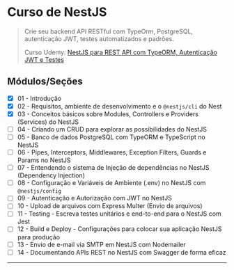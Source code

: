 # Curso de NestJS

> Crie seu backend API RESTful com TypeOrm, PostgreSQL, autenticação JWT, testes automatizados e padrões.
>
> Curso Udemy: [NestJS para REST API com TypeORM, Autenticação JWT e Testes
> ](https://www.udemy.com/course/nestjs-curso-completo-rest-api-typeorm-jwt-e-mais)

## Módulos/Seções

- [x] 01 - Introdução
- [x] 02 - Requisitos, ambiente de desenvolvimento e o `@nestjs/cli` do Nest
- [x] 03 - Conceitos básicos sobre Modules, Controllers e Providers (Services) do NestJS
- [ ] 04 - Criando um CRUD para explorar as possibilidades do NestJS
- [ ] 05 - Banco de dados PostgreSQL com TypeORM e TypeScript no NestJS
- [ ] 06 - Pipes, Interceptors, Middlewares, Exception Filters, Guards e Params no NestJS
- [ ] 07 - Entendendo o sistema de Injeção de dependências no NestJS (Dependency Injection)
- [ ] 08 - Configuração e Variáveis de Ambiente (.env) no NestJS com `@nestjs/config`
- [ ] 09 - Autenticação e Autorização com JWT no NestJS
- [ ] 10 - Upload de arquivos com Express Multer (Envio de arquivos)
- [ ] 11 - Testing - Escreva testes unitários e end-to-end para o NestJS com Jest
- [ ] 12 - Build e Deploy - Configurações para colocar sua aplicação NestJS para produção
- [ ] 13 - Envio de e-mail via SMTP em NestJS com Nodemailer
- [ ] 14 - Documentando APIs REST no NestJS com Swagger de forma eficaz

---
